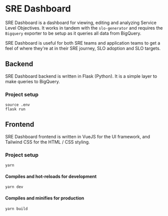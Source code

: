 # SRE Dashboard

SRE Dashboard is a dashboard for viewing, editing and analyzing Service Level
Objectives. It works in tandem with the `slo-generator` and requires the 
`Bigquery` exporter to be setup as it queries all data from BigQuery. 

SRE Dashboard is useful for both SRE teams and application teams to get a feel 
of where they're at in their SRE journey, SLO adoption and SLO targets.

## Backend
SRE Dashboard backend is written in Flask (Python). It is a simple layer to make
queries to BigQuery.

### Project setup
```
source .env
flask run
```

## Frontend
SRE Dashboard frontend is written in VueJS for the UI framework, and Tailwind 
CSS for the HTML / CSS styling.

### Project setup
```
yarn
```

#### Compiles and hot-reloads for development
```
yarn dev
```

#### Compiles and minifies for production
```
yarn build
```
